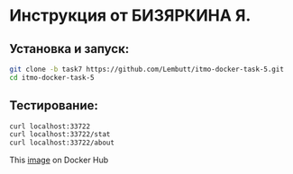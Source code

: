 # Инструкция от БИЗЯРКИНА Я.

## Установка и запуск:

```bash
git clone -b task7 https://github.com/Lembutt/itmo-docker-task-5.git
cd itmo-docker-task-5

```

## Тестирование:

```bash
curl localhost:33722
curl localhost:33722/stat
curl localhost:33722/about
```

This [image](https://hub.docker.com/repository/docker/lembutt/itmo-docker-task-7) on Docker Hub
